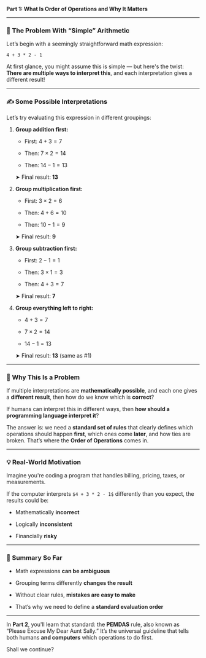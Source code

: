 **Part 1: What Is Order of Operations and Why It Matters**

---

### 🧠 The Problem With “Simple” Arithmetic

Let’s begin with a seemingly straightforward math expression:

```plaintext
4 + 3 * 2 - 1
```

At first glance, you might assume this is simple — but here's the twist:  
**There are multiple ways to interpret this**, and each interpretation gives a different result!

---

### ✍️ Some Possible Interpretations

Let’s try evaluating this expression in different groupings:

1. **Group addition first:**
    
    - First: $4 + 3 = 7$
        
    - Then: $7 \times 2 = 14$
        
    - Then: $14 - 1 = 13$
        
    
    ➤ Final result: **13**
    
2. **Group multiplication first:**
    
    - First: $3 \times 2 = 6$
        
    - Then: $4 + 6 = 10$
        
    - Then: $10 - 1 = 9$
        
    
    ➤ Final result: **9**
    
3. **Group subtraction first:**
    
    - First: $2 - 1 = 1$
        
    - Then: $3 \times 1 = 3$
        
    - Then: $4 + 3 = 7$
        
    
    ➤ Final result: **7**
    
4. **Group everything left to right:**
    
    - $4 + 3 = 7$
        
    - $7 \times 2 = 14$
        
    - $14 - 1 = 13$
        
    
    ➤ Final result: **13** (same as #1)
    

---

### 🧩 Why This Is a Problem

If multiple interpretations are **mathematically possible**, and each one gives a **different result**, then how do we know which is **correct**?

If humans can interpret this in different ways, then **how should a programming language interpret it**?

The answer is: we need a **standard set of rules** that clearly defines which operations should happen **first**, which ones come **later**, and how ties are broken. That’s where the **Order of Operations** comes in.

---

### 💡 Real-World Motivation

Imagine you're coding a program that handles billing, pricing, taxes, or measurements.

If the computer interprets `$4 + 3 * 2 - 1$` differently than you expect, the results could be:

- Mathematically **incorrect**
    
- Logically **inconsistent**
    
- Financially **risky**
    

---

### 📌 Summary So Far

- Math expressions **can be ambiguous**
    
- Grouping terms differently **changes the result**
    
- Without clear rules, **mistakes are easy to make**
    
- That’s why we need to define a **standard evaluation order**
    

---

In **Part 2**, you'll learn that standard: the **PEMDAS** rule, also known as “Please Excuse My Dear Aunt Sally.” It’s the universal guideline that tells both humans **and computers** which operations to do first.

Shall we continue?